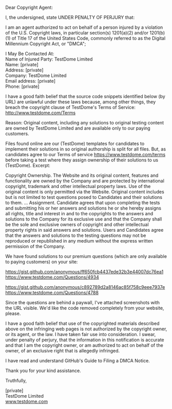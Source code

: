 Dear Copyright Agent:

I, the undersigned, state UNDER PENALTY OF PERJURY that:

I am an agent authorized to act on behalf of a person injured by a
violation of the U.S. Copyright laws, in particular section(s) 1201(a)(2)
and/or 1201(b)(1) of Title 17 of the United States Code, commonly referred
to as the Digital Millennium Copyright Act, or "DMCA";

I May Be Contacted At:  
Name of Injured Party: TestDome Limited  
Name: [private]  
Address: [private]  
Company: TestDome Limited  
Email address: [private]  
Phone: [private]  

I have a good faith belief that the source code snippets identified below
(by URL) are unlawful under these laws because, among other things, they
breach the copyright clause of TestDome's Terms of Service:
http://www.testdome.com/Terms

Reason:
Original content, including any solutions to original testing content are
owned by TestDome Limited and are available only to our paying customers.

Files found online are our (TestDome) templates for candidates to implement
their solutions in so original authorship is split for all files. But, as
candidates agree to our Terms of service
<https://www.testdome.com/terms> before
taking a test where they assign ownership of their solutions to us
(TestDome). Excerpt:

Copyright
Ownership. The Website and its original content, features and functionality
are owned by the Company and are protected by international copyright,
trademark and other intellectual property laws. Use of the original content
is only permitted via the Website. Original content includes but is not
limited to test questions posed to Candidates and their solutions to them.
...
Assignment. Candidate agrees that upon completing the tests and submitting
his or her answers and solutions he or she hereby assigns all rights, title
and interest in and to the copyrights to the answers and solutions to the
Company for its exclusive use and that the Company shall be the sole and
exclusive owners of copyright and other intellectual property rights in
said answers and solutions. Users and Candidates agree that the answers and
solutions to the testing questions may not be reproduced or republished in
any medium without the express written permission of the Company.

We have found solutions to our premium questions (which are only available
to paying customers) on your site:

https://gist.github.com/anonymous/ff650fcb4437ede32b3e44007dc76ea1
https://www.testdome.com/Questions/4934

https://gist.github.com/anonymous/c892789d2a8146ac85f758c9eee7937e
https://www.testdome.com/Questions/4788

Since the questions are behind a paywall, I've attached screenshots with
the URL visible.
We'd like the code removed completely from your website, please.

I have a good faith belief that use of the copyrighted materials described
above on the infringing web pages is not authorized by the copyright owner,
or its agent, or the law. I have taken fair use into consideration.
I swear, under penalty of perjury, that the information in this
notification is accurate and that I am the copyright owner, or am
authorized to act on behalf of the owner, of an exclusive right that is
allegedly infringed.

I have read and understand GitHub's Guide to Filing a DMCA Notice.

Thank you for your kind assistance.

Truthfully,

[private]  
TestDome Limited  
www.testdome.com  
